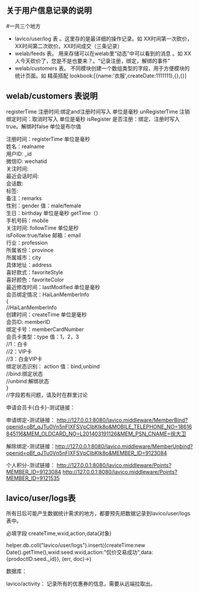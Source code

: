 ## 关于用户信息记录的说明

#一共三个地方
- lavico/user/log 表 。这里存的是最详细的操作记录。如 XX时间第一次砍价，XX时间第二次砍价。XX时间成交（三条记录）
- welab/feeds 表。 用来存储可以在welab里“动态”中可以看到的消息  。如 XX人今天砍价了，您是不是也要来？。“记录注册，绑定，解绑的事件”
- welab/customers 表。 不同模块创建一个数组类型的字段，用于方便模块的统计页面。如 精英搭配  lookbook:[{name:'衣服',createDate:1111111},{},{}]


<h2>welab/customers 表说明</h2>

registerTime 注册时间:绑定and注册时间写入 单位是毫秒
unRegisterTime 注销绑定时间：取消时写入 单位是毫秒
isRegister 是否注册：绑定、注册时写入true。解绑时false 单位是布尔值

注册时间：registerTime 单位是毫秒<br/>
姓名：realname<br/>
用户ID: _id<br/>
微信ID: wechatid<br/>
关注时间:<br/>
最近会话时间:<br/>
会话数:<br/>
标签:<br/>
备注：remarks<br/>
性别：gender     值：male/female<br/>
生日：birthday   单位是毫秒 getTime（）<br/>
手机号码：mobile<br/>
关注时间: followTime 单位是秒<br/>
isFollow:true/false
邮箱：email<br/>
行业：profession<br/>
所属省份：province<br/>
所属城市：city<br/>
具体地址：address<br/>
喜好款式：favoriteStyle<br/>
喜好颜色：favoriteColor<br/>
最近修改时间：lastModified 单位是毫秒<br/>
会员绑定情况：HaiLanMemberInfo<br/>
	     {<br/>
		//HaiLanMemberInfo<br/>
	        创建时间：createTime 单位是毫秒<br/>
		会员ID: memberID<br/>
		绑定卡号：memberCardNumber<br/>
		会员卡类型：type 值：1，2，3<br/>
		//1：白卡<br/>
		//2：VIP卡<br/>
		//3：白金VIP卡<br/>
 	        绑定状态识别： action 值：bind,unbind<br/>
		//bind:绑定状态<br/>
		//unbind:解绑状态<br/>
		}<br/>
//字段若有问题，请及时在群里讨论<br/>

申请会员卡{白卡}-测试链接：

申请绑定-测试链接：
http://127.0.0.1:8080/lavico.middleware/MemberBind?openid=oBf_qJTu0Vn5nFlXFSVpCIbKIk8o&MOBILE_TELEPHONE_NO=18616845116&MEM_OLDCARD_NO=L201403191126&MEM_PSN_CNAME=徐大卫


解除绑定-测试链接：http://127.0.0.1:8080/lavico.middleware/MemberUnbind?openid=oBf_qJTu0Vn5nFlXFSVpCIbKIk8o&MEMBER_ID=9123084

个人积分-测试链接：
http://127.0.0.1:8080/lavico.middleware/Points?MEMBER_ID=9123084
http://127.0.0.1:8080/lavico.middleware/Points?MEMBER_ID=9121535

<h2>lavico/user/logs表</h2>
所有日后可能产生数据统计需求的地方，都要预先把数据记录到lavico/user/logs表中。

必填字段 createTime,wxid,action,data(对象)

helper.db.coll("lavico/user/logs").insert({createTime:new Date().getTime(),wxid:seed.wxid,action:"侃价交易成功",data:{prodoctID:seed._id}}, (err, doc)->)


数据库：

lavico/activity： 记录所有的优惠券的信息，需要从远端拉取出。